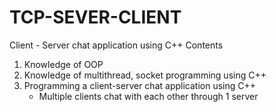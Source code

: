 # TCP-SEVER-CLIENT
Client - Server chat application using C++
Contents
  1. Knowledge of OOP
  2. Knowledge of multithread, socket programming using C++
  3. Programming a client-server chat application using C++
      - Multiple clients chat with each other through 1 server
